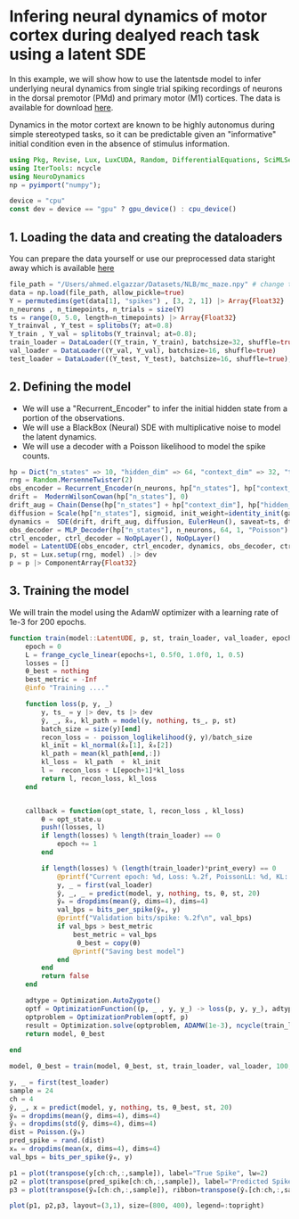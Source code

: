 # Infering neural dynamics of motor cortex during dealyed reach task using a latent SDE

In this example, we will show how to use the latentsde model to infer underlying neural dynamics from single trial spiking recordings of neurons in the dorsal premotor (PMd) and primary motor (M1) cortices.
The data is available for download [here](https://dandiarchive.org/#/dandiset/000128).

Dynamics in the motor cortext are known to be highly autonomus during simple stereotyped tasks, so it can be predictable given an "informative" initial condition even in the absence of stimulus information. 


```julia
using Pkg, Revise, Lux, LuxCUDA, Random, DifferentialEquations, SciMLSensitivity, ComponentArrays, Plots, MLUtils, OptimizationOptimisers, LinearAlgebra, Statistics, Printf, PyCall, Distributions, BenchmarkTools, Zygote
using IterTools: ncycle
using NeuroDynamics
np = pyimport("numpy");
```


```julia
device = "cpu"
const dev = device == "gpu" ? gpu_device() : cpu_device()

```

## 1. Loading the data and creating the dataloaders

You can prepare the data yourself or use our preprocessed data staright away which is available [here](https://drive.google.com/file/d/1J9)


```julia
file_path = "/Users/ahmed.elgazzar/Datasets/NLB/mc_maze.npy" # change this to the path of the dataset
data = np.load(file_path, allow_pickle=true)
Y = permutedims(get(data[1], "spikes") , [3, 2, 1]) |> Array{Float32}
n_neurons , n_timepoints, n_trials = size(Y) 
ts = range(0, 5.0, length=n_timepoints) |> Array{Float32}
Y_trainval , Y_test = splitobs(Y; at=0.8)
Y_train , Y_val = splitobs(Y_trainval; at=0.8);
train_loader = DataLoader((Y_train, Y_train), batchsize=32, shuffle=true)
val_loader = DataLoader((Y_val, Y_val), batchsize=16, shuffle=true)
test_loader = DataLoader((Y_test, Y_test), batchsize=16, shuffle=true);
```

## 2. Defining the model 
- We will use a "Recurrent_Encoder" to infer the initial hidden state from a portion of the observations. 
- We will use a BlackBox (Neural) SDE with multiplicative noise to model the latent dynamics.
- We will use a decoder with a Poisson likelihood to model the spike counts.


```julia
hp = Dict("n_states" => 10, "hidden_dim" => 64, "context_dim" => 32, "t_init" => Int(0.9 * n_timepoints))
rng = Random.MersenneTwister(2)
obs_encoder = Recurrent_Encoder(n_neurons, hp["n_states"], hp["context_dim"], 32, hp["t_init"])
drift =  ModernWilsonCowan(hp["n_states"], 0)
drift_aug = Chain(Dense(hp["n_states"] + hp["context_dim"], hp["hidden_dim"], softplus), Dense(hp["hidden_dim"], hp["n_states"], tanh))
diffusion = Scale(hp["n_states"], sigmoid, init_weight=identity_init(gain=0.1))
dynamics =  SDE(drift, drift_aug, diffusion, EulerHeun(), saveat=ts, dt=ts[2]-ts[1]) #ODE(drift, Tsit5)
obs_decoder = MLP_Decoder(hp["n_states"], n_neurons, 64, 1, "Poisson")   
ctrl_encoder, ctrl_decoder = NoOpLayer(), NoOpLayer()
model = LatentUDE(obs_encoder, ctrl_encoder, dynamics, obs_decoder, ctrl_decoder, dev)
p, st = Lux.setup(rng, model) .|> dev
p = p |> ComponentArray{Float32} 
```

## 3. Training the model 

We will train the model using the AdamW optimizer with a learning rate of 1e-3 for 200 epochs. 



```julia
function train(model::LatentUDE, p, st, train_loader, val_loader, epochs, print_every)
    epoch = 0
    L = frange_cycle_linear(epochs+1, 0.5f0, 1.0f0, 1, 0.5)
    losses = []
    θ_best = nothing
    best_metric = -Inf
    @info "Training ...."

    function loss(p, y, _)
        y, ts_ = y |> dev, ts |> dev
        ŷ, _, x̂₀, kl_path = model(y, nothing, ts_, p, st)
        batch_size = size(y)[end]
        recon_loss = - poisson_loglikelihood(ŷ, y)/batch_size
        kl_init = kl_normal(x̂₀[1], x̂₀[2])
        kl_path = mean(kl_path[end,:])
        kl_loss =  kl_path  +  kl_init
        l =  recon_loss + L[epoch+1]*kl_loss
        return l, recon_loss, kl_loss
    end


    callback = function(opt_state, l, recon_loss , kl_loss)
        θ = opt_state.u
        push!(losses, l)
        if length(losses) % length(train_loader) == 0
            epoch += 1
        end

        if length(losses) % (length(train_loader)*print_every) == 0
            @printf("Current epoch: %d, Loss: %.2f, PoissonLL: %d, KL: %.2f\n", epoch, losses[end], recon_loss, kl_loss)
            y, _ = first(val_loader) 
            ŷ, _, _ = predict(model, y, nothing, ts, θ, st, 20)
            ŷₘ = dropdims(mean(ŷ, dims=4), dims=4)
            val_bps = bits_per_spike(ŷₘ, y)
            @printf("Validation bits/spike: %.2f\n", val_bps)
            if val_bps > best_metric
                best_metric = val_bps
                 θ_best = copy(θ)
                @printf("Saving best model")
            end        
        end
        return false
    end

    adtype = Optimization.AutoZygote()
    optf = OptimizationFunction((p, _ , y, y_) -> loss(p, y, y_), adtype)
    optproblem = OptimizationProblem(optf, p)
    result = Optimization.solve(optproblem, ADAMW(1e-3), ncycle(train_loader, epochs); callback)
    return model, θ_best
    
end

```


```julia
model, θ_best = train(model, θ_best, st, train_loader, val_loader, 100, 10);
```


```julia
y, _ = first(test_loader)
sample = 24
ch = 4
ŷ, _, x = predict(model, y, nothing, ts, θ_best, st, 20)
ŷₘ = dropdims(mean(ŷ, dims=4), dims=4)
ŷₛ = dropdims(std(ŷ, dims=4), dims=4)
dist = Poisson.(ŷₘ)
pred_spike = rand.(dist)
xₘ = dropdims(mean(x, dims=4), dims=4)
val_bps = bits_per_spike(ŷₘ, y)

p1 = plot(transpose(y[ch:ch,:,sample]), label="True Spike", lw=2)
p2 = plot(transpose(pred_spike[ch:ch,:,sample]), label="Predicted Spike", lw=2, color="red")
p3 = plot(transpose(ŷₘ[ch:ch,:,sample]), ribbon=transpose(ŷₛ[ch:ch,:,sample]), label="Infered rates", lw=2, color="green", yticks=false)

plot(p1, p2,p3, layout=(3,1), size=(800, 400), legend=:topright)

```

